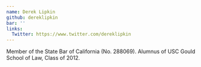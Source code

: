 ```yaml
---
name: Derek Lipkin
github: dereklipkin
bar: ''
links:
  Twitter: https://www.twitter.com/dereklipkin
---
```


Member of the State Bar of California (No. 288069). Alumnus of USC Gould School of Law, Class of 2012.